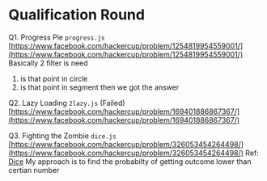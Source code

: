 # Qualification Round

Q1. Progress Pie `progress.js` 
[https://www.facebook.com/hackercup/problem/1254819954559001/](https://www.facebook.com/hackercup/problem/1254819954559001/)
Basically 2 filter is need
1. is that point in circle
2. is that point in segment
then we got the answer

Q2. Lazy Loading `2lazy.js` (Failed)
[https://www.facebook.com/hackercup/problem/169401886867367/](https://www.facebook.com/hackercup/problem/169401886867367/)

Q3. Fighting the Zombie `dice.js`
[https://www.facebook.com/hackercup/problem/326053454264498/](https://www.facebook.com/hackercup/problem/326053454264498/)
Ref: [Dice](http://mathworld.wolfram.com/Dice.html)
My approach is to find the probabilty of getting outcome lower than certian number
